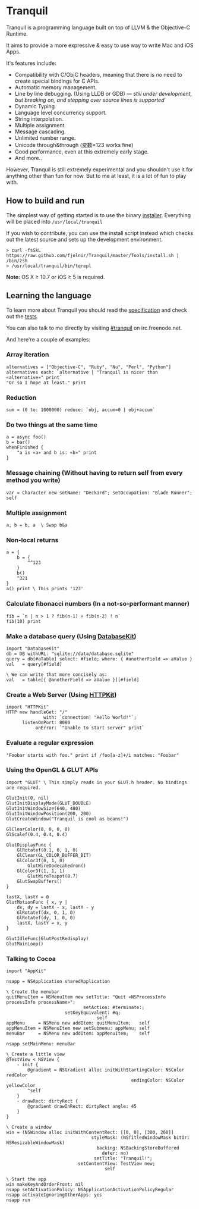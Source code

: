 # Tranquil

Tranquil is a programming language built on top of LLVM & the Objective-C Runtime.

It aims to provide a more expressive & easy to use way to write Mac and iOS Apps.

It's features include:

* Compatibility with C/ObjC headers, meaning that there is no need to create special bindings for C APIs.
* Automatic memory management.
* Line by line debugging. (Using LLDB or GDB) — *still under development, but breaking on, and stepping over source lines is supported*
* Dynamic Typing.
* Language level concurrency support.
* String interpolation.
* Multiple assignment.
* Message cascading.
* Unlimited number range.
* Unicode through&through (変数=123 works fine)
* Good performance, even at this extremely early stage.
* And more..

However, Tranquil is still extremely experimental and you shouldn't use it for anything other than fun for now. But to me at least, it is a lot of fun to play with.

## How to build and run

The simplest way of getting started is to use the binary [installer](http://asgeirsson.is/tranquil%20α%2010.pkg). Everything will be placed into `/usr/local/tranquil`

If you wish to contribute, you can use the install script instead which checks out the latest source and sets up the development environment.

    > curl -fsSkL https://raw.github.com/fjolnir/Tranquil/master/Tools/install.sh | /bin/zsh
    > /usr/local/tranquil/bin/tqrepl

**Note:** OS X ≥ 10.7 or iOS ≥ 5 is required.

## Learning the language

To learn more about Tranquil you should read the [specification](https://github.com/fjolnir/Tranquil/blob/master/Docs/Tranquil%20Spec.md) and check out the [tests](https://github.com/fjolnir/Tranquil/blob/master/Tests).

You can also talk to me directly by visiting [#tranquil](irc://irc.freenode.net/tranquil) on irc.freenode.net.

And here're a couple of examples:

### Array iteration

```
alternatives = ["Objective-C", "Ruby", "Nu", "Perl", "Python"]
alternatives each: `alternative | "Tranquil is nicer than «alternative»" print`
"Or so I hope at least." print
```

### Reduction

```
sum = (0 to: 1000000) reduce: `obj, accum=0 | obj+accum`
```

### Do two things at the same time

```
a = async foo()
b = bar()
whenFinished {
    "a is «a» and b is: «b»" print
}
```

### Message chaining (Without having to return self from every method you write)

```
var = Character new setName: "Deckard"; setOccupation: "Blade Runner"; self
```

### Multiple assignment

```
a, b = b, a  \ Swap b&a
```

### Non-local returns

```
a = {
    b = {
        ^^123
    }
    b()
    ^321
}
a() print \ This prints '123'
```

### Calculate fibonacci numbers (In a not-so-performant manner)

```
fib = `n | n > 1 ? fib(n-1) + fib(n-2) ! n`
fib(10) print
```

### Make a database query (Using [DatabaseKit](http://github.com/fjolnir/DatabaseKit))

    import "DatabaseKit"
    db = DB withURL: "sqlite://data/database.sqlite"
    query = db[#aTable] select: #field; where: { #anotherField => aValue }
    val   = query[#field]
    
    \ We can write that more concisely as:
    val   = table[{ @anotherField => aValue }][#field]
    
### Create a Web Server (Using [HTTPKit](http://github.com/fjolnir/HTTPKit))

    import "HTTPKit"
    HTTP new handleGet: "/"
                  with: `connection| "Hello World!"`;
          listenOnPort: 8080
               onError: `"Unable to start server" print`
    
### Evaluate a regular expression

```
"Foobar starts with foo." print if /foo[a-z]+/i matches: "Foobar"
```

### Using the OpenGL & GLUT APIs

```
import "GLUT" \ This simply reads in your GLUT.h header. No bindings are required.

GlutInit(0, nil)
GlutInitDisplayMode(GLUT_DOUBLE)
GlutInitWindowSize(640, 480)
GlutInitWindowPosition(200, 200)
GlutCreateWindow("Tranquil is cool as beans!")

GlClearColor(0, 0, 0, 0)
GlScalef(0.4, 0.4, 0.4)

GlutDisplayFunc {
    GlRotatef(0.1, 0, 1, 0)
    GlClear(GL_COLOR_BUFFER_BIT)
    GlColor3f(0, 1, 0)
        GlutWireDodecahedron()
    GlColor3f(1, 1, 1)
        GlutWireTeapot(0.7)
    GlutSwapBuffers()
}

lastX, lastY = 0
GlutMotionFunc { x, y |
    dx, dy = lastX - x, lastY - y
    GlRotatef(dx, 0, 1, 0)
    GlRotatef(dy, 1, 0, 0)
    lastX, lastY = x, y
}

GlutIdleFunc(GlutPostRedisplay)
GlutMainLoop()
```

### Talking to Cocoa

```
import "AppKit"

nsapp = NSApplication sharedApplication

\ Create the menubar
quitMenuItem = NSMenuItem new setTitle: "Quit «NSProcessInfo processInfo processName»";
                             setAction: #terminate:;
                      setKeyEquivalent: #q;
                                  self
appMenu     = NSMenu new addItem: quitMenuItem;   self
appMenuItem = NSMenuItem new setSubmenu: appMenu; self
menuBar     = NSMenu new addItem: appMenuItem;    self

nsapp setMainMenu: menuBar

\ Create a little view
@TestView < NSView {
    - init {
        @gradient = NSGradient alloc initWithStartingColor: NSColor redColor
                                               endingColor: NSColor yellowColor
        ^self
    }
    - drawRect: dirtyRect {
        @gradient drawInRect: dirtyRect angle: 45
    }
}
	
\ Create a window
win = (NSWindow alloc initWithContentRect: [[0, 0], [300, 200]]
                                styleMask: (NSTitledWindowMask bitOr: NSResizableWindowMask)
                                  backing: NSBackingStoreBuffered
                                    defer: no)
                                 setTitle: "Tranquil!";
                           setContentView: TestView new;
                                     self

\ Start the app
win makeKeyAndOrderFront: nil
nsapp setActivationPolicy: NSApplicationActivationPolicyRegular
nsapp activateIgnoringOtherApps: yes
nsapp run
```
